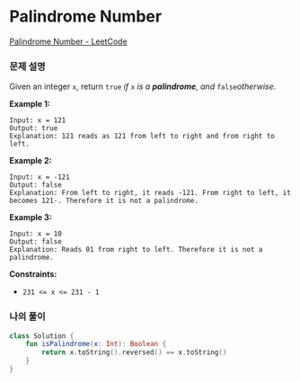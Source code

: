 # Palindrome Number

[Palindrome Number - LeetCode](https://leetcode.com/problems/palindrome-number/description/)

### 문제 설명

Given an integer `x`, return `true` *if* `x` *is a **palindrome**, and* `false`*otherwise*.

**Example 1:**

```
Input: x = 121
Output: true
Explanation: 121 reads as 121 from left to right and from right to left.
```

**Example 2:**

```
Input: x = -121
Output: false
Explanation: From left to right, it reads -121. From right to left, it becomes 121-. Therefore it is not a palindrome.
```

**Example 3:**

```
Input: x = 10
Output: false
Explanation: Reads 01 from right to left. Therefore it is not a palindrome.
```

**Constraints:**

- `231 <= x <= 231 - 1`

### 나의 풀이

```kotlin
class Solution {
    fun isPalindrome(x: Int): Boolean {
        return x.toString().reversed() == x.toString()
    }
}
```